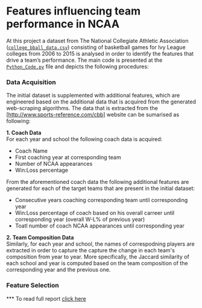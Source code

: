 # Features influencing team performance in NCAA

At this project a dataset from The National Collegiate Athletic Association ([`college_bball_data.csv`](https://github.com/AndreasGeorgopoulos/team-performance-ncaa/blob/master/college_bball_data.csv)) consisting of basketball games for Ivy League colleges from 2006 to 2015 is analysed in order to identify the features that drive a team’s performance. The main code is presented at the [`Python_Code.py`](https://github.com/AndreasGeorgopoulos/team-performance-ncaa/blob/master/Python_Code.py) file and depicts the following procedures:

### Data Acquisition
The initial dataset is supplemented with additional features, which are engineered based on the additional data that is acquired from the generated web-scraping algorithms. The data that is extracted from the [http://www.sports-reference.com/cbb] website can be sumarised as following:  

**1. Coach Data**  
For each year and school the following coach data is acquired:
- Coach Name
- First coaching year at corresponding team
- Number of NCAA appearances
- Win:Loss percentage 

From the aforementioned coach data the following additional features are generated for each of the target teams that are present in the initial dataset:
- Consecutive years coaching corresponding team until corresponding year
- Win:Loss percentage of coach based on his overall carreer until corresponding year (overall W-L% of previous year)
- Toatl number of coach NCAA appearances until corresponding year
  
**2. Team Composition Data**  
Similarly, for each year and school, the names of correspodning players are extracted in order to capture the capture the change in each team's composition from year to year. More specifically, the Jaccard similarity of each school and year is computed based on the team composition of the corresponding year and the previous one.

### Feature Selection 


*** To read full report [click here](http://www.andreasgeorgopoulos.com/team-performance-ncaa/)

